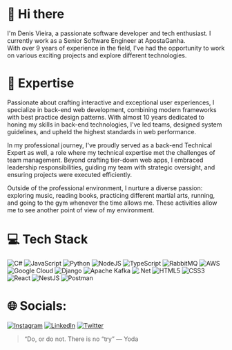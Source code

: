 # 👋 Hi there

I'm Denis Vieira, a passionate software developer and tech enthusiast. I currently work as a Senior Software Engineer at ApostaGanha. </br>
With over 9 years of experience in the field, I've had the opportunity to work on various exciting projects and explore different technologies.


# 🚀 Expertise

Passionate about crafting interactive and exceptional user experiences, I specialize in back-end web development, combining modern frameworks with best practice design patterns. With almost 10 years dedicated to honing my skills in back-end technologies, I've led teams, designed system guidelines, and upheld the highest standards in web performance.

In my professional journey, I've proudly served as a back-end Technical Expert as well, a role where my technical expertise met the challenges of team management. Beyond crafting tier-down web apps, I embraced leadership responsibilities, guiding my team with strategic oversight, and ensuring projects were executed efficiently.

Outside of the professional environment, I nurture a diverse passion: exploring music, reading books, practicing different martial arts, running, and going to the gym whenever the time allows me. These activities allow me to see another point of view of my environment. 

# 💻 Tech Stack
![C#](https://img.shields.io/badge/c%23-%23239120.svg?style=for-the-badge&logo=csharp&logoColor=white) ![JavaScript](https://img.shields.io/badge/javascript-%23323330.svg?style=for-the-badge&logo=javascript&logoColor=%23F7DF1E) ![Python](https://img.shields.io/badge/python-3670A0?style=for-the-badge&logo=python&logoColor=ffdd54) ![NodeJS](https://img.shields.io/badge/node.js-6DA55F?style=for-the-badge&logo=node.js&logoColor=white) ![TypeScript](https://img.shields.io/badge/typescript-%23007ACC.svg?style=for-the-badge&logo=typescript&logoColor=white) ![RabbitMQ](https://img.shields.io/badge/Rabbitmq-FF6600?style=for-the-badge&logo=rabbitmq&logoColor=white) ![AWS](https://img.shields.io/badge/AWS-%23FF9900.svg?style=for-the-badge&logo=amazon-aws&logoColor=white) ![Google Cloud](https://img.shields.io/badge/GoogleCloud-%234285F4.svg?style=for-the-badge&logo=google-cloud&logoColor=white) ![Django](https://img.shields.io/badge/django-%23092E20.svg?style=for-the-badge&logo=django&logoColor=white) ![Apache Kafka](https://img.shields.io/badge/Apache%20Kafka-000?style=for-the-badge&logo=apachekafka) ![.Net](https://img.shields.io/badge/.NET-5C2D91?style=for-the-badge&logo=.net&logoColor=white) ![HTML5](https://img.shields.io/badge/html5-%23E34F26.svg?style=for-the-badge&logo=html5&logoColor=white) ![CSS3](https://img.shields.io/badge/css3-%231572B6.svg?style=for-the-badge&logo=css3&logoColor=white) ![React](https://img.shields.io/badge/react-%2320232a.svg?style=for-the-badge&logo=react&logoColor=%2361DAFB) ![NestJS](https://img.shields.io/badge/nestjs-%23E0234E.svg?style=for-the-badge&logo=nestjs&logoColor=white) ![Postman](https://img.shields.io/badge/Postman-FF6C37?style=for-the-badge&logo=postman&logoColor=white) 

# 🌐 Socials:
[![Instagram](https://img.shields.io/badge/Instagram-%23E4405F.svg?logo=Instagram&logoColor=white)](https://instagram.com/denis_vieir) [![LinkedIn](https://img.shields.io/badge/LinkedIn-%230077B5.svg?logo=linkedin&logoColor=white)](https://linkedin.com/in/denisvieir) [![Twitter](https://img.shields.io/badge/Twitter-%231DA1F2.svg?logo=Twitter&logoColor=white)](https://twitter.com/denisvieira07) 

> “Do, or do not. There is no “try” — Yoda
